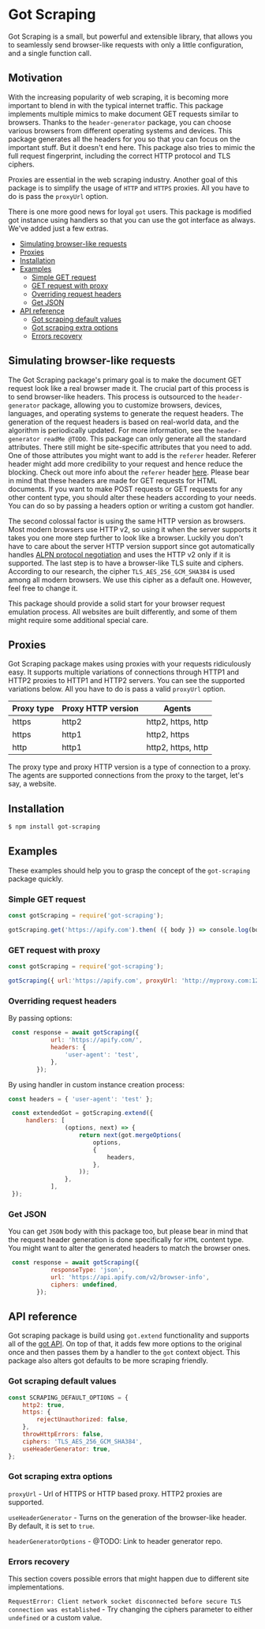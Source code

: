 # Got Scraping
Got Scraping is a small, but powerful and extensible library, that allows you to seamlessly send browser-like requests with only a little configuration, and a single function call.

## Motivation
With the increasing popularity of web scraping, it is becoming more important to blend in with the typical internet traffic. This package implements multiple mimics to make document GET requests similar to browsers. Thanks to the `header-generator` package, you can choose various browsers from different operating systems and devices. This package generates all the headers for you so that you can focus on the important stuff. But it doesn't end here. This package also tries to mimic the full request fingerprint, including the correct HTTP protocol and TLS ciphers.

Proxies are essential in the web scraping industry. Another goal of this package is to simplify the usage of `HTTP` and `HTTPS` proxies. All you have to do is pass the `proxyUrl` option.

There is one more good news for loyal `got` users. This package is modified got instance using handlers so that you can use the got interface as always. We've added just a few extras.

<!-- toc -->

- [Simulating browser-like requests](#simulating-browser-like-requests)
- [Proxies](#proxies)
- [Installation](#installation)
- [Examples](#examples)
  * [Simple GET request](#simple-get-request)
  * [GET request with proxy](#get-request-with-proxy)
  * [Overriding request headers](#overriding-request-headers)
  * [Get JSON](#get-json)
- [API reference](#api-reference)
  * [Got scraping default values](#got-scraping-default-values)
  * [Got scraping extra options](#got-scraping-extra-options)
  * [Errors recovery](#errors-recovery)

<!-- tocstop -->

## Simulating browser-like requests
The Got Scraping package's primary goal is to make the document GET request look like a real browser made it. The crucial part of this process is to send browser-like headers. This process is outsourced to the `header-generator` package, allowing you to customize browsers, devices, languages, and operating systems to generate the request headers. The generation of the request headers is based on real-world data, and the algorithm is periodically updated. For more information, see the `header-generator readMe @TODO`. This package can only generate all the standard attributes. There still might be site-specific attributes that you need to add. One of those attributes you might want to add is the `referer` header. Referer header might add more credibility to your request and hence reduce the blocking. Check out more info about the `referer` header [here](https://developer.mozilla.org/en-US/docs/Web/HTTP/Headers/Referer). Please bear in mind that these headers are made for GET requests for HTML documents. If you want to make POST requests or GET requests for any other content type, you should alter these headers according to your needs. You can do so by passing a headers option or writing a custom got handler.

The second colossal factor is using the same HTTP version as browsers. Most modern browsers use HTTP v2, so using it when the server supports it takes you one more step further to look like a browser. Luckily you don't have to care about the server HTTP version support since got automatically handles [ALPN protocol negotiation](https://en.wikipedia.org/wiki/Application-Layer_Protocol_Negotiation) and uses the HTTP v2 only if it is supported.
The last step is to have a browser-like TLS suite and ciphers. According to our research, the cipher `TLS_AES_256_GCM_SHA384` is used among all modern browsers. We use this cipher as a default one. However, feel free to change it.

This package should provide a solid start for your browser request emulation process. All websites are built differently, and some of them might require some additional special care.

## Proxies
Got Scraping package makes using proxies with your requests ridiculously easy. It supports multiple variations of connections through HTTP1 and HTTP2 proxies to HTTP1 and HTTP2 servers. You can see the supported variations below. All you have to do is pass a valid `proxyUrl` option.

| Proxy type 	| Proxy HTTP version 	| Agents             	|
|------------	|--------------------	|--------------------	|
| https      	| http2              	| http2, https, http 	|
| https      	| http1              	| http2, https       	|
| http       	| http1              	| http2, https, http 	|

The proxy type and proxy HTTP version is a type of connection to a proxy. The agents are supported connections from the proxy to the target, let's say, a website.
## Installation

```bash
$ npm install got-scraping
```

## Examples
These examples should help you to grasp the concept of the `got-scraping` package quickly.
### Simple GET request
```javascript
const gotScraping = require('got-scraping');

gotScraping.get('https://apify.com').then( ({ body }) => console.log(body))
```

### GET request with proxy
```javascript
const gotScraping = require('got-scraping');

gotScraping({ url:'https://apify.com', proxyUrl: 'http://myproxy.com:1234' }).then( ({ body }) => console.log(body))
```

### Overriding request headers

By passing options:
```javascript
 const response = await gotScraping({
            url: 'https://apify.com/',
            headers: {
                'user-agent': 'test',
            },
        });
```

By using handler in custom instance creation process:

```javascript
const headers = { 'user-agent': 'test' };

 const extendedGot = gotScraping.extend({
     handlers: [
                (options, next) => {
                    return next(got.mergeOptions(
                        options,
                        {
                            headers,
                        },
                    ));
                },
            ],
 });
```
### Get JSON
You can get `JSON` body with this package too, but please bear in mind that the request header generation is done specifically for `HTML` content type. You might want to alter the generated headers to match the browser ones.

```javascript
 const response = await gotScraping({
            responseType: 'json',
            url: 'https://api.apify.com/v2/browser-info',
            ciphers: undefined,
        });
```

## API reference

Got scraping package is build using `got.extend` functionality and supports all of the [got API](https://github.com/sindresorhus/got#api). On top of that, it adds few more options to the original once and then passes them by a handler to the `got` context object. This package also alters got defaults to be more scraping friendly.

### Got scraping default values
```javascript
const SCRAPING_DEFAULT_OPTIONS = {
    http2: true,
    https: {
        rejectUnauthorized: false,
    },
    throwHttpErrors: false,
    ciphers: 'TLS_AES_256_GCM_SHA384',
    useHeaderGenerator: true,
};
```
### Got scraping extra options
`proxyUrl` - Url of HTTPS or HTTP based proxy. HTTP2 proxies are supported.

`useHeaderGenerator` - Turns on the generation of the browser-like header. By default, it is set to `true`.

`headerGeneratorOptions` - @TODO: Link to header generator repo.

### Errors recovery
This section covers possible errors that might happen due to different site implementations.

`RequestError: Client network socket disconnected before secure TLS connection was established` - Try changing the ciphers parameter to either `undefined` or a custom value.
